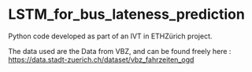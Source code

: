# LSTM_for_bus_lateness_prediction
Python code developed as part of an IVT in ETHZürich project. 

The data used are the Data from VBZ, and can be found freely here : https://data.stadt-zuerich.ch/dataset/vbz_fahrzeiten_ogd
